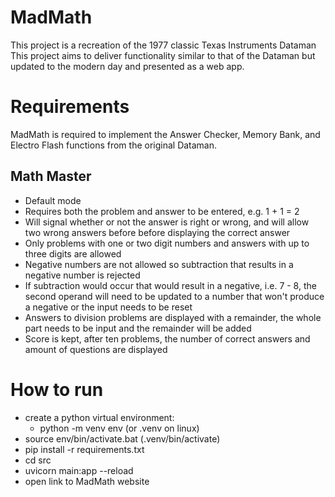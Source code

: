 # MadMath

This project is a recreation of the 1977 classic Texas Instruments Dataman
This project aims to deliver functionality similar to that of the Dataman but updated
to the modern day and presented as a web app.

# Requirements
MadMath is required to implement the Answer Checker, Memory Bank, and Electro Flash
functions from the original Dataman.

## Math Master
- Default mode
- Requires both the problem and answer to be entered, e.g. 1 + 1 = 2
- Will signal whether or not the answer is right or wrong, and will allow two wrong answers before before displaying the correct answer
- Only problems with one or two digit numbers and answers with up to three digits are allowed
- Negative numbers are not allowed so subtraction that results in a negative number is rejected
- If subtraction would occur that would result in a negative, i.e. 7 - 8,
    the second operand will need to be updated to a number that won't produce a negative or the input needs to be reset
- Answers to division problems are displayed with a remainder, the whole part needs to be input and the remainder will be added
- Score is kept, after ten problems, the number of correct answers and amount of questions are displayed

# How to run
- create a python virtual environment:
    - python -m venv env (or .venv on linux)
- source env/bin/activate.bat (.venv/bin/activate)
- pip install -r requirements.txt
- cd src
- uvicorn main:app --reload
- open link to MadMath website
